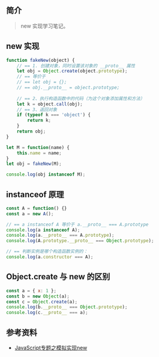 ## 简介

> new 实现学习笔记。

## new 实现

```js
function fakeNew(object) {
    // == 1. 创建对象，同时设置该对象的 __proto__ 属性
    let obj = Object.create(object.prototype);
    // == 等价于
	// == let obj = {};
	// == obj.__proto__ = object.prototype;
    
    // == 2、执行构造函数中的代码（为这个对象添加属性和方法）
    let k = object.call(obj);
    // == 3、返回对象
	if (typeof k === 'object') {
		return k;
    }
    return obj;
}

let M = function(name) {
	this.name = name;
}
let obj = fakeNew(M);

console.log(obj instanceof M);
```

## instanceof 原理

```js
const A = function() {}
const a = new A();

// == a instanceof A 等价于 a.__proto__ === A.prototype
console.log(a instanceof A);
console.log(a.__proto__ === A.prototype);
console.log(A.prototype.__proto__ === Object.prototype);

// == 判断实例是哪个构造函数实例的：
console.log(a.constructor === A);
```

## Object.create 与 new 的区别

```js
const a = { x: 1 };
const b = new Object(a);
const c = Object.create(a);
console.log(b.__proto__ === Object.prototype);
console.log(c.__proto__ === a);
```

## 参考资料

- [JavaScript专题之模拟实现new](https://zhuanlan.zhihu.com/p/49210829)
